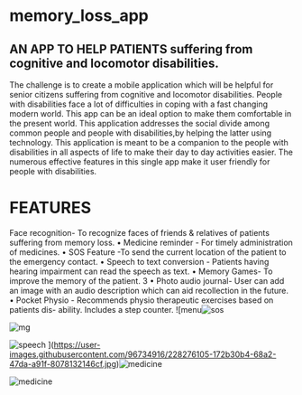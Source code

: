 # memory_loss_app
## AN APP TO HELP PATIENTS suffering from cognitive and locomotor disabilities. 

The challenge is to create a mobile application which will be helpful for senior citizens
suffering from cognitive and locomotor disabilities. People with disabilities face a lot of
difficulties in coping with a fast changing modern world. This app can be an ideal option
to make them comfortable in the present world. This application addresses the social
divide among common people and people with disabilities,by helping the latter using
technology. This application is meant to be a companion to the people with disabilities
in all aspects of life to make their day to day activities easier. The numerous effective
features in this single app make it user friendly for people with disabilities.

# FEATURES



Face recognition- To recognize faces of friends & relatives of patients suffering
from memory loss.
• Medicine reminder - For timely administration of medicines.
• SOS Feature -To send the current location of the patient to the emergency contact.
• Speech to text conversion - Patients having hearing impairment can read the
speech as text.
• Memory Games- To improve the memory of the patient.
3
• Photo audio journal- User can add an image with an audio description which can
aid recollection in the future.
• Pocket Physio - Recommends physio therapeutic exercises based on patients dis-
ability. Includes a step counter.
![menu![sos](https://user-images.githubusercontent.com/96734916/228276160-6ccf3653-bd8e-4644-8f5b-2a8ce65d36a2.jpg)


![mg](https://user-images.githubusercontent.com/96734916/228275981-fa2c1df8-bc83-42f3-8f38-1c91e8575e03.jpg)

![speech](https://user-images.githubusercontent.com/96734916/228276172-02c9c54e-66e3-41a1-9f4e-2c9ffb395dd6.jpg)
](https://user-images.githubusercontent.com/96734916/228276105-172b30b4-68a2-47da-a91f-8078132146cf.jpg)![medicine](https://user-images.githubusercontent.com/96734916/228276252-f0006790-186b-4b9f-8a75-b77514e0c18b.jpg)

![medicine](https://user-images.githubusercontent.com/96734916/228276252-f0006790-186b-4b9f-8a75-b77514e0c18b.jpg)


